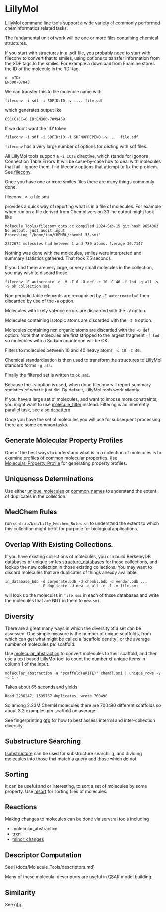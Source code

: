# LillyMol
LillyMol command line tools support a wide variety of commonly performed
cheminformatics related tasks.

The fundamental unit of work will be one or more files containing chemical
structures.

If you start with structures in a .sdf file, you probably need to start with
fileconv to convert that to smiles, using options to transfer information from
the SDF tags to the smiles. For example a download from Enamine stores the
ID of the molecule in the 'ID' tag.
```
>  <ID>
EN300-07843

```
We can transfer this to the molecule name with
```
fileconv -i sdf -i SDFID:ID -v .... file.sdf
```
which generates output like
```
CSC(C)CC=O ID:EN300-7099459
```
If we don't want the 'ID' token
```
fileconv -i sdf -i SDFID:ID -i SDFNOPREPEND -v .... file.sdf
```
`fileconv` has a very large number of options for dealing with sdf files.

All LillyMol tools support a `-i ICTE` directive, which stands for Igonore
Connection Table Errors. It will be case-by-case how to deal with molecules
that fail - ignore them, find fileconv options that attempt to fix the
problem. See [fileconv](docs/Molecule_Tools/fileconv.md).

Once you have one or more smiles files there are many things commonly done.

fileconv -v -a file.smi

provides a quick way of reporting what is in a file of molecules. For example
when run on a file derived from Chembl version 33 the output might look like
```
Molecule_Tools/fileconv_opts.cc compiled 2024-Sep-15 git hash 9654363
No output, just audit input
Processing '/home/ian/CHEMBL/chembl_33.smi'

2372674 molecules had between 1 and 780 atoms. Average 30.7147
```
Nothing was done with the molecules, smiles were interpreted and
summary statistics gathered. That took 7.5 seconds.

If you find there are very large, or very small molecules in the
collection, you may wish to discard those. 
```
fileconv -E autocreate -e -V -I 0 -O def -c 10 -C 40 -f lod -g all -v -S ok collection.smi
```
Non periodic table elements are recognised by `-E autocreate` but then discarded
by use of the `-e` option.

Molecules with likely valence errors are discarded with the `-V` option.

Molecules containing isotopic atoms are discarded with the `-I 0` option.

Molecules containing non organic atoms are discarded with the `-O def` option.
Note that molecules are first stripped to the largest fragment `-f lod`
so molecules with a Sodium counterion will be OK. 

Filters to molecules between 10 and 40 heavy atoms, `-c 10 -C 40`.

Chemical standardisation is then used to transform the structures to LillyMol
standard forms `-g all`.

Finally the filtered set is written to `ok.smi`.

Because the `-v` option is used, when done fileconv will report summary statistics
of what it just did. By default, LillyMol tools work silently.

If you have a large set of molecules, and want to impose more constraints, you
might want to use [molecule_filter](/docs/Molecule_Tools/molecule_filter.md)
instead. Filtering is an inherently parallel task, see also [dopattern](/docs/General/dopattern.md).

Once you have the set of molecules you will use for subsequent processing there
are some common tasks.

## Generate Molecular Property Profiles
One of the best ways to understand what is in a collection of molecules is to
examine profiles of common molecular properties. Use
[Molecular_Property_Profile](/contrib/Molecular_Property_Profile/README.md)
for generating property profiles.

## Uniqueness Determinations
Use either [unique_molecules](/docs/Molecule_Tools/unique_molecules.md) or
[common_names](/docs/Molecule_Tools/common_names.md) to understand
the extent of duplicates in the collection.

## MedChem Rules
run `contrib/bin/Lilly_Medchem_Rules.sh` to understand the extent to which
this collection might be fit for purpose for biological applications.

## Overlap With Existing Collections.
If you have existing collections of molecules, you can build BerkeleyDB
databases of unique smiles [structure_databases](/docs/Molecule_Tools/structure_database.md)
for those collections, and lookup the new collection in those existing
collections. You may want to discard molecules that are duplicates of
things already available.

```
in_database_bdb -d corporate.bdb -d chembl.bdb -d vendor.bdb ...
                -F duplicate -U new -g all -c -l -v file.smi
```
will look up the molecules in `file.smi` in each of those databases
and write the molecules that are NOT in them to `new.smi`.

## Diversity
There are a great many ways in which the diversity of a set can be
assessed. One simple measure is the number of unique scaffolds, from
which can get what might be called a 'scaffold density', or the average
number of molecules per scaffold.

Use [molecular_abstraction](/docs/Molecule_Tools/molecular_abstraction.md)
to convert molecules to their scaffold, and then use a text based LillyMol
tool to count the number of unique items in column 1 of the input.
```
molecular_abstraction -a 'scaffold(WRITE)' chembl.smi | unique_rows -v -c 1 -
```
Takes about 65 seconds and yields
```
Read 2236247, 1535757 duplicates, wrote 700490
```
So among 2.23M Chembl molecules there are 700490 different scaffolds
so about 3.2 examples per scaffold on average.

See fingerprinting [gfp](/docs/GFP/Diversity.md) for how to best
assess internal and inter-collection diversity.

## Substructure Searching
[tsubstructure](/docs/Molecule_Tools/tsubstructure.md) can be used
for substructure searching, and dividing molecules into those that
match a query and those which do not.

## Sorting
It can be useful and or interesting, to sort a set of molecules by
some property. Use [msort](/docs/Molecule_Tools/msort.md) for
sorting files of molecules.

## Reactions
Making changes to molecules can be done via serveral tools including
* molecular_abstraction
* [trxn](/docs/Molecule_Tools/trxn.md) 
* [minor_changes](/docs/Molecule_Tools/minor_changes.md)

## Descriptor Computation
See [/docs/Molecule_Tools/descriptors.md]

Many of these molecular descriptors are useful in QSAR model building.

## Similarity
See [gfp](/docs/GFP/AAReadme.md).

